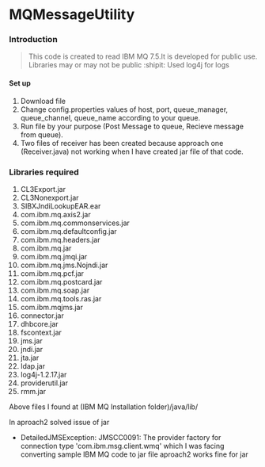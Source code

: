 # MQMessageUtility

### Introduction

> This code is created to read IBM MQ 7.5.It is developed for public use. Libraries may or may not be public :shipit:
> Used log4j for logs

#### Set up
1. Download file
2. Change config.properties values of host, port, queue_manager, queue_channel, queue_name according to your queue.
3. Run file by your purpose (Post Message to queue, Recieve message from queue).
4. Two files of receiver has been created because approach one (Receiver.java) not working when I have created jar file of that code.

### Libraries required
1. CL3Export.jar 
2. CL3Nonexport.jar 
3. SIBXJndiLookupEAR.ear 
4. com.ibm.mq.axis2.jar 
5. com.ibm.mq.commonservices.jar 
6. com.ibm.mq.defaultconfig.jar 
7. com.ibm.mq.headers.jar 
8. com.ibm.mq.jar 
9. com.ibm.mq.jmqi.jar 
10. com.ibm.mq.jms.Nojndi.jar 
11. com.ibm.mq.pcf.jar 
12. com.ibm.mq.postcard.jar 
13. com.ibm.mq.soap.jar 
14. com.ibm.mq.tools.ras.jar 
15. com.ibm.mqjms.jar 
16. connector.jar 
17. dhbcore.jar 
18. fscontext.jar 
19. jms.jar 
20. jndi.jar 
21. jta.jar 
22. ldap.jar 
23. log4j-1.2.17.jar 
24. providerutil.jar 
25. rmm.jar

Above files I found at  (IBM MQ Installation folder)/java/lib/

In aproach2 solved issue of jar 

* DetailedJMSException: JMSCC0091: The provider factory for connection type 'com.ibm.msg.client.wmq' which I was facing converting sample IBM MQ code to jar file aproach2 works fine for jar











